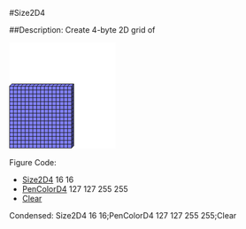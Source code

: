 #Size2D4

##Description: Create 4-byte 2D grid of <width> <height>

![](Size2D4.png)

Figure Code:
- [Size2D4](Size2D4.md) 16 16
- [PenColorD4](PenColorD4.md) 127 127 255 255
- [Clear](Clear.md)

Condensed: Size2D4 16 16;PenColorD4 127 127 255 255;Clear

